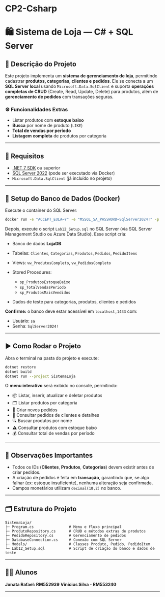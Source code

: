 # CP2-Csharp

# 🛍️ Sistema de Loja — C# + SQL Server

## 📘 Descrição do Projeto

Este projeto implementa um **sistema de gerenciamento de loja**, permitindo cadastrar **produtos, categorias, clientes e pedidos**.
Ele se conecta a um **SQL Server local** usando `Microsoft.Data.SqlClient` e suporta **operações completas de CRUD** (Create, Read, Update, Delete) para produtos, além de **gerenciamento de pedidos** com transações seguras.

### ⚙️ Funcionalidades Extras

* Listar produtos com **estoque baixo**
* **Busca** por nome de produto (`LIKE`)
* **Total de vendas por período**
* **Listagem completa** de produtos por categoria

---

## 🧩 Requisitos

* [.NET 7 SDK](https://dotnet.microsoft.com/download) ou superior
* [SQL Server 2022](https://hub.docker.com/_/microsoft-mssql-server) (pode ser executado via Docker)
* `Microsoft.Data.SqlClient` (já incluído no projeto)

---

## 🐋 Setup do Banco de Dados (Docker)

Execute o container do SQL Server:

```bash
docker run -e "ACCEPT_EULA=Y" -e "MSSQL_SA_PASSWORD=SqlServer2024!" -p 1433:1433 --name sqlserver2022 -d mcr.microsoft.com/mssql/server:2022-latest
```

Depois, execute o script `Lab12_Setup.sql` no SQL Server (via SQL Server Management Studio ou Azure Data Studio).
Esse script cria:

* Banco de dados **LojaDB**
* Tabelas: `Clientes`, `Categorias`, `Produtos`, `Pedidos`, `PedidoItens`
* Views: `vw_ProdutosCompleto`, `vw_PedidosCompleto`
* Stored Procedures:

  * `sp_ProdutosEstoqueBaixo`
  * `sp_TotalVendasPeriodo`
  * `sp_ProdutosMaisVendidos`
* Dados de teste para categorias, produtos, clientes e pedidos

**Confirme:** o banco deve estar acessível em `localhost,1433` com:

* Usuário: `sa`
* Senha: `SqlServer2024!`

---

## ▶️ Como Rodar o Projeto

Abra o terminal na pasta do projeto e execute:

```bash
dotnet restore
dotnet build
dotnet run --project SistemaLoja
```

O **menu interativo** será exibido no console, permitindo:

* 📦 Listar, inserir, atualizar e deletar produtos
* 🗂️ Listar produtos por categoria
* 🧾 Criar novos pedidos
* 👤 Consultar pedidos de clientes e detalhes
* 🔍 Buscar produtos por nome
* ⚠️ Consultar produtos com estoque baixo
* 💰 Consultar total de vendas por período

---

## 🧠 Observações Importantes

* Todos os IDs (**Clientes**, **Produtos**, **Categorias**) devem existir antes de criar pedidos.
* A criação de pedidos é feita em **transação**, garantindo que, se algo falhar (ex: estoque insuficiente), nenhuma alteração seja confirmada.
* Campos monetários utilizam `decimal(10,2)` no banco.

---

## 🗂️ Estrutura do Projeto

```
SistemaLoja/
├─ Program.cs                # Menu e fluxo principal
├─ ProdutoRepository.cs      # CRUD e métodos extras de produtos
├─ PedidoRepository.cs       # Gerenciamento de pedidos
├─ DatabaseConnection.cs     # Conexão com SQL Server
├─ Models/                   # Classes Produto, Pedido, PedidoItem
└─ Lab12_Setup.sql           # Script de criação do banco e dados de teste
```

---

## 🧑‍💻 Alunos

**Jonata Rafael: RM552939**
**Vinicius Silva - RM553240**


---


